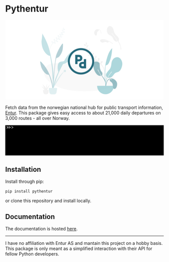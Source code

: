 # Pythentur

![](./assets/cover.png)

Fetch data from the norwegian national hub for public transport information, [Entur](https://entur.no/). This package gives easy access to about 21,000 daily departures on 3,000 routes - all over Norway. 

![](./assets/quick_demo.gif)

## Installation

Install through pip:

    pip install pythentur

or clone this repository and install locally.

## Documentation

The documentation is hosted [here](https://kmaasrud.github.io/pythentur/).

---

I have no affiliation with Entur AS and mantain this project on a hobby basis. This package is only meant as a simplified interaction with their API for fellow Python developers.